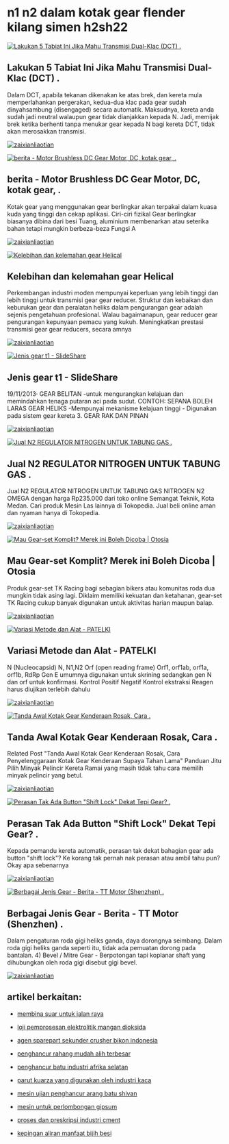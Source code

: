 # n1 n2 dalam kotak gear flender kilang simen h2sh22
<a href="https://mnn.zoosnet.net/LR/Chatpre.aspx?id=MNN94995150&p=https://topgrinding.com/" target="_blank">![Lakukan 5 Tabiat Ini Jika Mahu Transmisi Dual-Klac (DCT) .](https://github.com/technlg/images/blob/main/13.jpg)</a>
## Lakukan 5 Tabiat Ini Jika Mahu Transmisi Dual-Klac (DCT) .
Dalam DCT, apabila tekanan dikenakan ke atas brek, dan kereta mula memperlahankan pergerakan, kedua-dua klac pada gear sudah dinyahsambung (disengaged) secara automatik. Maksudnya, kereta anda sudah jadi neutral walaupun gear tidak dianjakkan kepada N. Jadi, memijak brek ketika berhenti tanpa menukar gear kepada N bagi kereta DCT, tidak akan merosakkan transmisi.
<a href="https://mnn.zoosnet.net/LR/Chatpre.aspx?id=MNN94995150&p=https://topgrinding.com/" target="_blank"><img src="https://github.com/technlg/images/raw/main/chat11.jpg" alt="zaixianliaotian"/></a><a href="//whatsapp.shibangsoft.com/WhatsApp.php" ><img src="https://github.com/technlg/images/raw/main/chat11.png" alt=""></a>
<a href="https://mnn.zoosnet.net/LR/Chatpre.aspx?id=MNN94995150&p=https://topgrinding.com/" target="_blank">![berita - Motor Brushless DC Gear Motor, DC, kotak gear, .](https://github.com/technlg/images/blob/main/48.jpg)</a>
## berita - Motor Brushless DC Gear Motor, DC, kotak gear, .
Kotak gear yang menggunakan gear berlingkar akan terpakai dalam kuasa kuda yang tinggi dan cekap aplikasi. Ciri-ciri fizikal Gear berlingkar biasanya dibina dari besi Tuang, aluminium membenarkan atau seterika bahan tetapi mungkin berbeza-beza Fungsi A 
<a href="https://mnn.zoosnet.net/LR/Chatpre.aspx?id=MNN94995150&p=https://topgrinding.com/" target="_blank"><img src="https://github.com/technlg/images/raw/main/chat11.jpg" alt="zaixianliaotian"/></a><a href="//whatsapp.shibangsoft.com/WhatsApp.php" ><img src="https://github.com/technlg/images/raw/main/chat11.png" alt=""></a>
<a href="https://mnn.zoosnet.net/LR/Chatpre.aspx?id=MNN94995150&p=https://topgrinding.com/" target="_blank">![Kelebihan dan kelemahan gear Helical](https://github.com/technlg/images/blob/main/37.jpg)</a>
## Kelebihan dan kelemahan gear Helical
Perkembangan industri moden mempunyai keperluan yang lebih tinggi dan lebih tinggi untuk transmisi gear gear reducer. Struktur dan kebaikan dan keburukan gear dan peralatan heliks dalam pengurangan gear adalah sejenis pengetahuan profesional. Walau bagaimanapun, gear reducer gear pengurangan kepunyaan pemacu yang kukuh. Meningkatkan prestasi transmisi gear gear reducers, secara amnya 
<a href="https://mnn.zoosnet.net/LR/Chatpre.aspx?id=MNN94995150&p=https://topgrinding.com/" target="_blank"><img src="https://github.com/technlg/images/raw/main/chat11.jpg" alt="zaixianliaotian"/></a><a href="//whatsapp.shibangsoft.com/WhatsApp.php" ><img src="https://github.com/technlg/images/raw/main/chat11.png" alt=""></a>
<a href="https://mnn.zoosnet.net/LR/Chatpre.aspx?id=MNN94995150&p=https://topgrinding.com/" target="_blank">![Jenis gear t1 - SlideShare](https://github.com/technlg/images/blob/main/27.jpg)</a>
## Jenis gear t1 - SlideShare
19/11/2013· GEAR BELITAN -untuk mengurangkan kelajuan dan memindahkan tenaga putaran aci pada sudut. CONTOH: SEPANA BOLEH LARAS GEAR HELIKS -Mempunyai mekanisme kelajuan tinggi - Digunakan pada sistem gear kereta 3. GEAR RAK DAN PINAN
<a href="https://mnn.zoosnet.net/LR/Chatpre.aspx?id=MNN94995150&p=https://topgrinding.com/" target="_blank"><img src="https://github.com/technlg/images/raw/main/chat11.jpg" alt="zaixianliaotian"/></a><a href="//whatsapp.shibangsoft.com/WhatsApp.php" ><img src="https://github.com/technlg/images/raw/main/chat11.png" alt=""></a>
<a href="https://mnn.zoosnet.net/LR/Chatpre.aspx?id=MNN94995150&p=https://topgrinding.com/" target="_blank">![Jual N2 REGULATOR NITROGEN UNTUK TABUNG GAS .](https://github.com/technlg/images/blob/main/36.jpg)</a>
## Jual N2 REGULATOR NITROGEN UNTUK TABUNG GAS .
Jual N2 REGULATOR NITROGEN UNTUK TABUNG GAS NITROGEN N2 OMEGA dengan harga Rp235.000 dari toko online Semangat Teknik, Kota Medan. Cari produk Mesin Las lainnya di Tokopedia. Jual beli online aman dan nyaman hanya di Tokopedia.
<a href="https://mnn.zoosnet.net/LR/Chatpre.aspx?id=MNN94995150&p=https://topgrinding.com/" target="_blank"><img src="https://github.com/technlg/images/raw/main/chat11.jpg" alt="zaixianliaotian"/></a><a href="//whatsapp.shibangsoft.com/WhatsApp.php" ><img src="https://github.com/technlg/images/raw/main/chat11.png" alt=""></a>
<a href="https://mnn.zoosnet.net/LR/Chatpre.aspx?id=MNN94995150&p=https://topgrinding.com/" target="_blank">![Mau Gear-set Komplit? Merek ini Boleh Dicoba | Otosia](https://github.com/technlg/images/blob/main/33.jpg)</a>
## Mau Gear-set Komplit? Merek ini Boleh Dicoba | Otosia
Produk gear-set TK Racing bagi sebagian bikers atau komunitas roda dua mungkin tidak asing lagi. Diklaim memiliki kekuatan dan ketahanan, gear-set TK Racing cukup banyak digunakan untuk aktivitas harian maupun balap.
<a href="https://mnn.zoosnet.net/LR/Chatpre.aspx?id=MNN94995150&p=https://topgrinding.com/" target="_blank"><img src="https://github.com/technlg/images/raw/main/chat11.jpg" alt="zaixianliaotian"/></a><a href="//whatsapp.shibangsoft.com/WhatsApp.php" ><img src="https://github.com/technlg/images/raw/main/chat11.png" alt=""></a>
<a href="https://mnn.zoosnet.net/LR/Chatpre.aspx?id=MNN94995150&p=https://topgrinding.com/" target="_blank">![Variasi Metode dan Alat - PATELKI](https://github.com/technlg/images/blob/main/7.jpg)</a>
## Variasi Metode dan Alat - PATELKI
N (Nucleocapsid) N, N1,N2 Orf (open reading frame) Orf1, orf1ab, orf1a, orf1b, RdRp Gen E umumnya digunakan untuk skrining sedangkan gen N dan orf untuk konfirmasi. Kontrol Positif Negatif Kontrol ekstraksi Reagen harus diujikan terlebih dahulu
<a href="https://mnn.zoosnet.net/LR/Chatpre.aspx?id=MNN94995150&p=https://topgrinding.com/" target="_blank"><img src="https://github.com/technlg/images/raw/main/chat11.jpg" alt="zaixianliaotian"/></a><a href="//whatsapp.shibangsoft.com/WhatsApp.php" ><img src="https://github.com/technlg/images/raw/main/chat11.png" alt=""></a>
<a href="https://mnn.zoosnet.net/LR/Chatpre.aspx?id=MNN94995150&p=https://topgrinding.com/" target="_blank">![Tanda Awal Kotak Gear Kenderaan Rosak, Cara .](https://github.com/technlg/images/blob/main/23.jpg)</a>
## Tanda Awal Kotak Gear Kenderaan Rosak, Cara .
Related Post "Tanda Awal Kotak Gear Kenderaan Rosak, Cara Penyelenggaraan Kotak Gear Kenderaan Supaya Tahan Lama" Panduan Jitu Pilih Minyak Pelincir Kereta Ramai yang masih tidak tahu cara memilih minyak pelincir yang betul.
<a href="https://mnn.zoosnet.net/LR/Chatpre.aspx?id=MNN94995150&p=https://topgrinding.com/" target="_blank"><img src="https://github.com/technlg/images/raw/main/chat11.jpg" alt="zaixianliaotian"/></a><a href="//whatsapp.shibangsoft.com/WhatsApp.php" ><img src="https://github.com/technlg/images/raw/main/chat11.png" alt=""></a>
<a href="https://mnn.zoosnet.net/LR/Chatpre.aspx?id=MNN94995150&p=https://topgrinding.com/" target="_blank">![Perasan Tak Ada Button "Shift Lock" Dekat Tepi Gear? .](https://github.com/technlg/images/blob/main/21.jpg)</a>
## Perasan Tak Ada Button "Shift Lock" Dekat Tepi Gear? .
Kepada pemandu kereta automatik, perasan tak dekat bahagian gear ada button "shift lock"? Ke korang tak pernah nak perasan atau ambil tahu pun? Okay apa sebenarnya 
<a href="https://mnn.zoosnet.net/LR/Chatpre.aspx?id=MNN94995150&p=https://topgrinding.com/" target="_blank"><img src="https://github.com/technlg/images/raw/main/chat11.jpg" alt="zaixianliaotian"/></a><a href="//whatsapp.shibangsoft.com/WhatsApp.php" ><img src="https://github.com/technlg/images/raw/main/chat11.png" alt=""></a>
<a href="https://mnn.zoosnet.net/LR/Chatpre.aspx?id=MNN94995150&p=https://topgrinding.com/" target="_blank">![Berbagai Jenis Gear - Berita - TT Motor (Shenzhen) .](https://github.com/technlg/images/blob/main/10.jpg)</a>
## Berbagai Jenis Gear - Berita - TT Motor (Shenzhen) .
Dalam pengaturan roda gigi heliks ganda, daya dorongnya seimbang. Dalam roda gigi heliks ganda seperti itu, tidak ada pemuatan dorong pada bantalan. 4) Bevel / Mitre Gear - Berpotongan tapi koplanar shaft yang dihubungkan oleh roda gigi disebut gigi bevel.
<a href="https://mnn.zoosnet.net/LR/Chatpre.aspx?id=MNN94995150&p=https://topgrinding.com/" target="_blank"><img src="https://github.com/technlg/images/raw/main/chat11.jpg" alt="zaixianliaotian"/></a><a href="//whatsapp.shibangsoft.com/WhatsApp.php" ><img src="https://github.com/technlg/images/raw/main/chat11.png" alt=""></a>
## artikel berkaitan:
* [membina suar untuk jalan raya](membina%20suar%20untuk%20jalan%20raya.md)
* [loji pemprosesan elektrolitik mangan dioksida](loji%20pemprosesan%20elektrolitik%20mangan%20dioksida.md)
* [agen sparepart sekunder crusher bikon indonesia](agen%20sparepart%20sekunder%20crusher%20bikon%20indonesia.md)
* [penghancur rahang mudah alih terbesar](penghancur%20rahang%20mudah%20alih%20terbesar.md)
* [penghancur batu industri afrika selatan](penghancur%20batu%20industri%20afrika%20selatan.md)
* [parut kuarza yang digunakan oleh industri kaca](parut%20kuarza%20yang%20digunakan%20oleh%20industri%20kaca.md)
* [mesin ujian penghancur arang batu shivan](mesin%20ujian%20penghancur%20arang%20batu%20shivan.md)
* [mesin untuk perlombongan gipsum](mesin%20untuk%20perlombongan%20gipsum.md)
* [proses dan preskripsi industri cment](proses%20dan%20preskripsi%20industri%20cment.md)
* [kepingan aliran manfaat bijih besi](kepingan%20aliran%20manfaat%20bijih%20besi.md)
